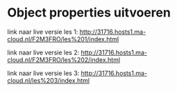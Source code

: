 # Object properties uitvoeren

link naar live versie les 1: http://31716.hosts1.ma-cloud.nl/F2M3FRO/les%201/index.html

link naar live versie les 2: http://31716.hosts1.ma-cloud.nl/F2M3FRO/les%202/index.html

link naar live versie les 3: http://31716.hosts1.ma-cloud.nl/les%203/index.html
